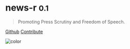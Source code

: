 # __news-r__ <small>0.1</small>

> Promoting Press Scrutiny and Freedom of Speech.

[Github](https://github.com/news-r) [Contribute](/contributing)

![color](#f0f0f0)
